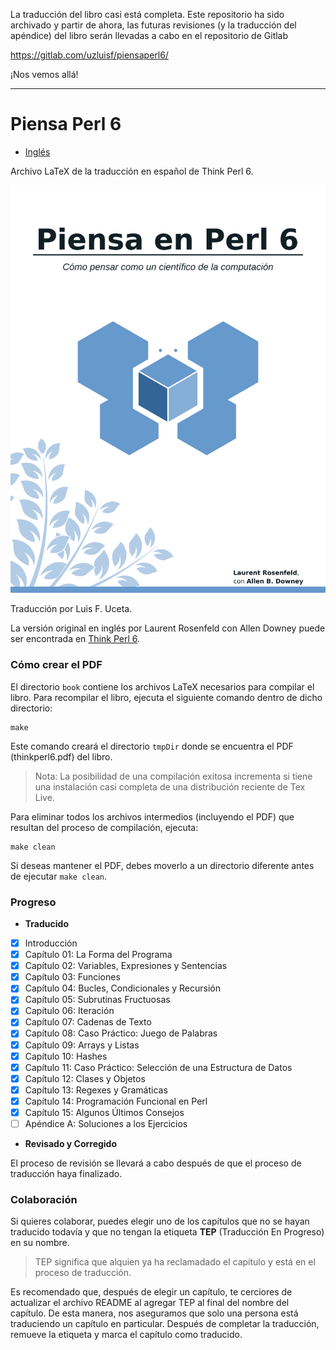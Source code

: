 
La traducción del libro casi está completa. Este repositorio ha sido 
archivado y partir de ahora, las futuras revisiones (y la traducción del apéndice)
del libro serán llevadas a cabo en el repositorio de Gitlab

https://gitlab.com/uzluisf/piensaperl6/

¡Nos vemos allá!

---
# Piensa Perl 6

* [Inglés](./README-en.md)

Archivo LaTeX de la traducción en español de Think Perl 6.

![book cover](book/figs/thinkperl6_cover.png)

Traducción por Luis F. Uceta.

La versión original en inglés por Laurent Rosenfeld con Allen Downey puede
ser encontrada en [Think Perl 6](http://greenteapress.com/wp/think-perl-6/).

### Cómo crear el PDF

El directorio `book` contiene los archivos LaTeX necesarios para
compilar el libro. Para recompilar el libro, ejecuta el siguiente
comando dentro de dicho directorio:
```
make
```
Este comando creará el directorio `tmpDir` donde se encuentra el
PDF (thinkperl6.pdf) del libro. 

> Nota: La posibilidad de una compilación exitosa incrementa si tiene una instalación
> casi completa de una distribución reciente de Tex Live.

Para eliminar todos los archivos intermedios (incluyendo el PDF)
que resultan del proceso de compilación, ejecuta:
```
make clean
```
Si deseas mantener el PDF, debes moverlo a un directorio diferente antes
de ejecutar `make clean`.

### Progreso

* **Traducido**
- [x] Introducción 
- [x] Capítulo 01: La Forma del Programa
- [x] Capítulo 02: Variables, Expresiones y Sentencias
- [x] Capítulo 03: Funciones
- [x] Capítulo 04: Bucles, Condicionales y Recursión
- [x] Capítulo 05: Subrutinas Fructuosas
- [x] Capítulo 06: Iteración
- [x] Capítulo 07: Cadenas de Texto
- [x] Capítulo 08: Caso Práctico: Juego de Palabras
- [x] Capítulo 09: Arrays y Listas
- [x] Capítulo 10: Hashes
- [x] Capítulo 11: Caso Práctico: Selección de una Estructura de Datos
- [x] Capítulo 12: Clases y Objetos
- [x] Capítulo 13: Regexes y Gramáticas
- [x] Capítulo 14: Programación Funcional en Perl
- [x] Capítulo 15: Algunos Últimos Consejos
- [ ] Apéndice A:  Soluciones a los Ejercicios

* **Revisado y Corregido**

El proceso de revisión se llevará a cabo después de que el proceso de traducción haya
finalizado.

### Colaboración

Si quieres colaborar, puedes elegir uno de los capítulos que no se hayan
traducido todavía y que no tengan la etiqueta **TEP** (Traducción En Progreso) en su nombre.

> TEP significa que alquien ya ha reclamadado el capítulo y está en el proceso
> de traducción. 

Es recomendado que, después de elegir un capítulo, te cerciores de actualizar el archivo
README al agregar TEP al final del nombre del capítulo. De esta manera, nos aseguramos que 
solo una persona está traduciendo un capítulo en particular. Después de completar la traducción,
remueve la etiqueta y marca el capítulo como traducido. 


